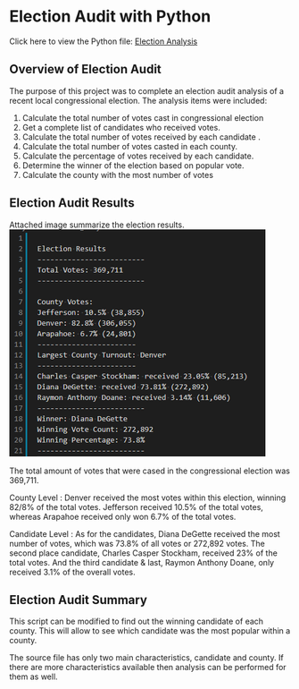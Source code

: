 # Election Audit with Python
Click here to view the Python file: [Election Analysis](https://github.com/dhaval-28/Election_Analysis/blob/main/PyPoll_Challenge.py)


## Overview of Election Audit
The purpose of this project was to complete an election audit analysis of a recent local congressional election. The analysis items were included:
1. Calculate the total number of votes cast in congressional election
2. Get a complete list of candidates who received votes. 
3. Calculate the total number of votes received by each candidate .
4. Calculate the total number of votes casted in each county.
5. Calculate the percentage of votes received by each candidate.
6. Determine the winner of the election based on popular vote. 
7. Calculate the county with the most number of votes


## Election Audit Results
Attached image summarize the election results.
![Election Results](https://github.com/dhaval-28/Election_Analysis/blob/main/Analysis/Election_Results.png)

The total amount of votes that were cased in the congressional election was 369,711. 

County Level :  Denver received the most votes within this election, winning 82/8% of the total votes. Jefferson received 10.5% of the total votes, whereas Arapahoe received only won 6.7% of the total votes.

Candidate Level : As for the candidates, Diana DeGette received the most number of votes, which was 73.8% of all votes or  272,892 votes. The second place candidate, Charles Casper Stockham, received 23% of the total votes. And the third candidate & last, Raymon Anthony Doane, only received 3.1% of the overall votes. 

## Election Audit Summary

This script can be modified to find out the winning candidate of each county. This will allow to see which candidate was the most popular within a county.

The source file has only two main characteristics, candidate and county. If there are more characteristics available then analysis can be performed for them as well. 
